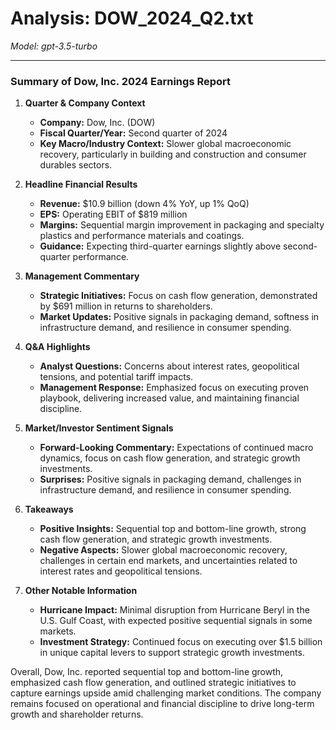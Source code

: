 # Analysis: DOW_2024_Q2.txt

*Model: gpt-3.5-turbo*

---

### Summary of Dow, Inc. 2024 Earnings Report

1. **Quarter & Company Context**
   - **Company:** Dow, Inc. (DOW)
   - **Fiscal Quarter/Year:** Second quarter of 2024
   - **Key Macro/Industry Context:** Slower global macroeconomic recovery, particularly in building and construction and consumer durables sectors.

2. **Headline Financial Results**
   - **Revenue:** $10.9 billion (down 4% YoY, up 1% QoQ)
   - **EPS:** Operating EBIT of $819 million
   - **Margins:** Sequential margin improvement in packaging and specialty plastics and performance materials and coatings.
   - **Guidance:** Expecting third-quarter earnings slightly above second-quarter performance.

3. **Management Commentary**
   - **Strategic Initiatives:** Focus on cash flow generation, demonstrated by $691 million in returns to shareholders.
   - **Market Updates:** Positive signals in packaging demand, softness in infrastructure demand, and resilience in consumer spending.

4. **Q&A Highlights**
   - **Analyst Questions:** Concerns about interest rates, geopolitical tensions, and potential tariff impacts.
   - **Management Response:** Emphasized focus on executing proven playbook, delivering increased value, and maintaining financial discipline.

5. **Market/Investor Sentiment Signals**
   - **Forward-Looking Commentary:** Expectations of continued macro dynamics, focus on cash flow generation, and strategic growth investments.
   - **Surprises:** Positive signals in packaging demand, challenges in infrastructure demand, and resilience in consumer spending.

6. **Takeaways**
   - **Positive Insights:** Sequential top and bottom-line growth, strong cash flow generation, and strategic growth investments.
   - **Negative Aspects:** Slower global macroeconomic recovery, challenges in certain end markets, and uncertainties related to interest rates and geopolitical tensions.

7. **Other Notable Information**
   - **Hurricane Impact:** Minimal disruption from Hurricane Beryl in the U.S. Gulf Coast, with expected positive sequential signals in some markets.
   - **Investment Strategy:** Continued focus on executing over $1.5 billion in unique capital levers to support strategic growth investments.

Overall, Dow, Inc. reported sequential top and bottom-line growth, emphasized cash flow generation, and outlined strategic initiatives to capture earnings upside amid challenging market conditions. The company remains focused on operational and financial discipline to drive long-term growth and shareholder returns.